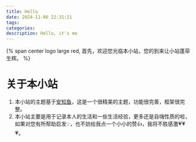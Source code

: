 ```yaml
---
title: Hello
date: 2024-11-06 22:31:21
tags: 
categories:  
description: Hello, it's me
---
```


{% span center logo large red,  首先，欢迎您光临本小站，您的到来让小站蓬荜生辉。 %}


# 关于本小站
1. 本小站的主题基于[安知鱼](https://github.com/anzhiyu-c/hexo-theme-anzhiyu)，这是一个很精美的主题，功能很完善，框架很完整。
2. 本小站主要是用于记录本人的生活和一些生活经验，更多还是自嗨性质的啦，如果对您有所帮助启发💡，也不妨给我点一个小小的赞👍，我将不胜感激💗💗💗。